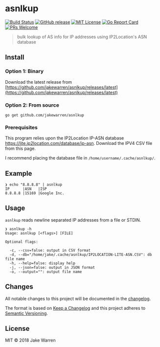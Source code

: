 # asnlkup
[![Build Status](https://travis-ci.org/jakewarren/asnlkup.svg?branch=master)](https://travis-ci.org/jakewarren/asnlkup/)
[![GitHub release](http://img.shields.io/github/release/jakewarren/asnlkup.svg?style=flat-square)](https://github.com/jakewarren/asnlkup/releases])
[![MIT License](http://img.shields.io/badge/license-MIT-blue.svg?style=flat-square)](https://github.com/jakewarren/asnlkup/blob/master/LICENSE)
[![Go Report Card](https://goreportcard.com/badge/github.com/jakewarren/asnlkup)](https://goreportcard.com/report/github.com/jakewarren/asnlkup)
[![PRs Welcome](https://img.shields.io/badge/PRs-welcome-brightgreen.svg?style=shields)](http://makeapullrequest.com)
> bulk lookup of AS info for IP addresses using IP2Location's ASN database

## Install
### Option 1: Binary

Download the latest release from [https://github.com/jakewarren/asnlkup/releases/latest](https://github.com/jakewarren/asnlkup/releases/latest)

### Option 2: From source

```
go get github.com/jakewarren/asnlkup
```

### Prerequisites

This program relies upon the IP2Location IP-ASN database https://lite.ip2location.com/database/ip-asn. Download the IPV4 CSV file from this page.

I recommend placing the database file in `/home/username/.cache/asnlkup/`.

## Example

```
❯ echo "8.8.8.8" | asnlkup 
IP      |ASN   |ISP
8.8.8.8 |15169 |Google Inc.
```

## Usage

`asnlkup` reads newline separated IP addresses from a file or STDIN.

```
❯ asnlkup -h
Usage: asnlkup [<flags>] [FILE]

Optional flags:

  -c, --csv=false: output in CSV format
  -d, --db="/home/jake/.cache/asnlkup/IP2LOCATION-LITE-ASN.CSV": db file name
  -h, --help=false: display help
  -j, --json=false: output in JSON format
  -o, --output="": output file name
```
## Changes

All notable changes to this project will be documented in the [changelog].

The format is based on [Keep a Changelog](http://keepachangelog.com/) and this project adheres to [Semantic Versioning](http://semver.org/).

## License

MIT © 2018 Jake Warren

[changelog]: https://github.com/jakewarren/asnlkup/blob/master/CHANGELOG.md
